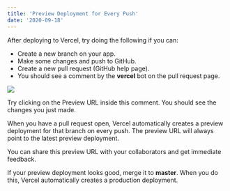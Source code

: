 ```yaml
---
title: 'Preview Deployment for Every Push'
date: '2020-09-18'
---
```


After deploying to Vercel, try doing the following if you can:

* Create a new branch on your app.
* Make some changes and push to GitHub.
* Create a new pull request (GitHub help page).
* You should see a comment by the **vercel** bot on the pull request page.

![](https://nextjs.org/static/images/learn/deploying-nextjs-app/vercel-bot.png)

Try clicking on the Preview URL inside this comment. You should see the changes you just made.

When you have a pull request open, Vercel automatically creates a preview deployment for that branch on every push. The preview URL will always point to the latest preview deployment.

You can share this preview URL with your collaborators and get immediate feedback.

If your preview deployment looks good, merge it to **master**. When you do this, Vercel automatically creates a production deployment.
